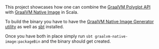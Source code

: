 This project showcases how one can combine the [GraalVM Polyglot API](https://www.graalvm.org/docs/reference-manual/polyglot/)
with [GraalVM Native Image](https://www.graalvm.org/docs/reference-manual/native-image/) in Scala.

To build the binary you have to have the [GraalVM Native Image Generator utility](https://www.graalvm.org/docs/reference-manual/native-image/#install-native-image)
as well as [sbt](https://www.scala-sbt.org/1.x/docs/Setup.html) installed.

Once you have both in place simply run `sbt graalvm-native-image:packageBin`
and the binary should get created.
